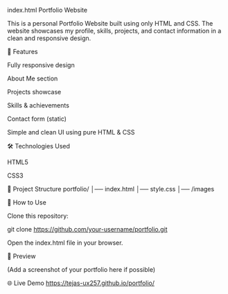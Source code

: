 index.html
Portfolio Website

This is a personal Portfolio Website built using only HTML and CSS.
The website showcases my profile, skills, projects, and contact information in a clean and responsive design.

🚀 Features

Fully responsive design

About Me section

Projects showcase

Skills & achievements

Contact form (static)

Simple and clean UI using pure HTML & CSS

🛠️ Technologies Used

HTML5

CSS3

📂 Project Structure
portfolio/
│── index.html
│── style.css
│── /images

🎯 How to Use

Clone this repository:

git clone https://github.com/your-username/portfolio.git


Open the index.html file in your browser.

📸 Preview

(Add a screenshot of your portfolio here if possible)

🌐 Live Demo
https://tejas-ux257.github.io/portfolio/
